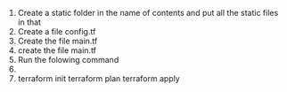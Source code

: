 1. Create a static folder in the name of contents and put all the static files in that
2. Create a file config.tf
3. Create the file main.tf
4. create the file main.tf
5. Run the folowing command
6.
7. terraform init
  terraform plan
  terraform apply
